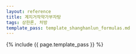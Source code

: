 ```yaml
---
layout: reference
title: 계지거작약가부자탕
tags: 상한론, 처방
template_pass: template_shanghanlun_formulas.md
---
```



{% include {{ page.template_pass }} %}
